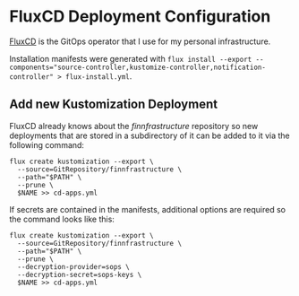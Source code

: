# FluxCD Deployment Configuration

[FluxCD](https://fluxcd.io/) is the GitOps operator that I use for my personal infrastructure.

Installation manifests were generated with `flux install --export --components="source-controller,kustomize-controller,notification-controller" > flux-install.yml`.

## Add new Kustomization Deployment

FluxCD already knows about the *finnfrastructure* repository so new deployments that are stored in a subdirectory of it can be added to it via the following command:

```shell
flux create kustomization --export \
  --source=GitRepository/finnfrastructure \
  --path="$PATH" \
  --prune \
  $NAME >> cd-apps.yml
```

If secrets are contained in the manifests, additional options are required so the command looks like this:

```shell
flux create kustomization --export \
  --source=GitRepository/finnfrastructure \
  --path="$PATH" \
  --prune \
  --decryption-provider=sops \
  --decryption-secret=sops-keys \
  $NAME >> cd-apps.yml
```
